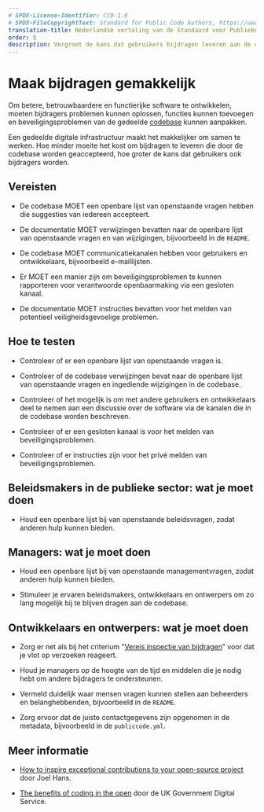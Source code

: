 ```yaml
---
# SPDX-License-Identifier: CC0-1.0
# SPDX-FileCopyrightText: Standard for Public Code Authors, https://www.standardforpubliccode.org/AUTHORS.html
translation-title: Nederlandse vertaling van de Standaard voor Publieke Code
order: 5
description: Vergroot de kans dat gebruikers bijdragen leveren aan de codebase.
---
```


# Maak bijdragen gemakkelijk

Om betere, betrouwbaardere en functierijke software te ontwikkelen, moeten bijdragers problemen kunnen oplossen, functies kunnen toevoegen en beveiligingsproblemen van de gedeelde [codebase](../glossary.html#codebase) kunnen aanpakken.

Een gedeelde digitale infrastructuur maakt het makkelijker om samen te werken. Hoe minder moeite het kost om bijdragen te leveren die door de codebase worden geaccepteerd, hoe groter de kans dat gebruikers ook bijdragers worden.

## Vereisten

- De codebase MOET een openbare lijst van openstaande vragen hebben die suggesties van iedereen accepteert.

- De documentatie MOET verwijzingen bevatten naar de openbare lijst van openstaande vragen en van wijzigingen, bijvoorbeeld in de `README`.

- De codebase MOET communicatiekanalen hebben voor gebruikers en ontwikkelaars, bijvoorbeeld e-maillijsten.

- Er MOET een manier zijn om beveiligingsproblemen te kunnen rapporteren voor verantwoorde openbaarmaking via een gesloten kanaal.

- De documentatie MOET instructies bevatten voor het melden van potentieel veiligheidsgevoelige problemen.

## Hoe te testen

- Controleer of er een openbare lijst van openstaande vragen is.

- Controleer of de codebase verwijzingen bevat naar de openbare lijst van openstaande vragen en ingediende wijzigingen in de codebase.

- Controleer of het mogelijk is om met andere gebruikers en ontwikkelaars deel te nemen aan een discussie over de software via de kanalen die in de codebase worden beschreven.

- Controleer of er een gesloten kanaal is voor het melden van beveiligingsproblemen.

- Controleer of er instructies zijn voor het privé melden van beveiligingsproblemen.

## Beleidsmakers in de publieke sector: wat je moet doen

- Houd een openbare lijst bij van openstaande beleidsvragen, zodat anderen hulp kunnen bieden.

## Managers: wat je moet doen

- Houd een openbare lijst bij van openstaande managementvragen, zodat anderen hulp kunnen bieden.

- Stimuleer je ervaren beleidsmakers, ontwikkelaars en ontwerpers om zo lang mogelijk bij te blijven dragen aan de codebase.

## Ontwikkelaars en ontwerpers: wat je moet doen

- Zorg er net als bij het criterium "[Vereis inspectie van bijdragen](require-review-of-contributions.html)" voor dat je vlot op verzoeken reageert.

- Houd je managers op de hoogte van de tijd en middelen die je nodig hebt om andere bijdragers te ondersteunen.

- Vermeld duidelijk waar mensen vragen kunnen stellen aan beheerders en belanghebbenden, bijvoorbeeld in de `README`.

- Zorg ervoor dat de juiste contactgegevens zijn opgenomen in de metadata, bijvoorbeeld in de `publiccode.yml`.

## Meer informatie

* [How to inspire exceptional contributions to your open-source project](https://dev.to/joelhans/how-to-inspire-exceptional-contributions-to-your-open-source-project-1ebf) door Joel Hans.

* [The benefits of coding in the open](https://gds.blog.gov.uk/2017/09/04/the-benefits-of-coding-in-the-open/) door de UK Government Digital Service.
